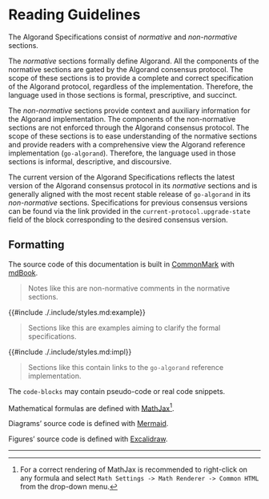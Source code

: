 # Reading Guidelines

The Algorand Specifications consist of _normative_ and _non-normative_ sections.

The _normative_ sections formally define Algorand. All the components of the normative
sections are gated by the Algorand consensus protocol. The scope of these sections
is to provide a complete and correct specification of the Algorand protocol, regardless
of the implementation. Therefore, the language used in those sections is formal,
prescriptive, and succinct.

The _non-normative_ sections provide context and auxiliary information for the Algorand
implementation. The components of the non-normative sections are not enforced through
the Algorand consensus protocol. The scope of these sections is to ease understanding
of the normative sections and provide readers with a comprehensive view the Algorand
reference implementation (`go-algorand`). Therefore, the language used in those
sections is informal, descriptive, and discoursive.

The current version of the Algorand Specifications reflects the latest version of the
Algorand consensus protocol in its _normative_ sections and is generally aligned with
the most recent stable release of `go-algorand` in its _non-normative_ sections.
Specifications for previous consensus versions can be found via the link provided in
the `current-protocol.upgrade-state` field of the block corresponding to the desired
consensus version.

## Formatting

The source code of this documentation is built in [CommonMark](https://commonmark.org/)
with [mdBook](https://rust-lang.github.io/mdBook/index.html).

> Notes like this are non-normative comments in the normative sections.

{{#include ./.include/styles.md:example}}
> Sections like this are examples aiming to clarify the formal specifications.

{{#include ./.include/styles.md:impl}}
> Sections like this contain links to the `go-algorand` reference implementation.

The `code-blocks` may contain pseudo-code or real code snippets.

Mathematical formulas are defined with [MathJax](https://www.mathjax.org/)[^1].

Diagrams’ source code is defined with [Mermaid](https://mermaid.js.org/).

Figures’ source code is defined with [Excalidraw](https://excalidraw.com/).

---

[^1]: For a correct rendering of MathJax is recommended to right-click on any formula
and select `Math Settings -> Math Renderer -> Common HTML` from the drop-down menu.